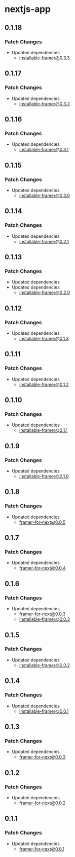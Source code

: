 # nextjs-app

## 0.1.18

### Patch Changes

-   Updated dependencies
    -   installable-framer@0.3.3

## 0.1.17

### Patch Changes

-   Updated dependencies
    -   installable-framer@0.3.2

## 0.1.16

### Patch Changes

-   Updated dependencies
    -   installable-framer@0.3.1

## 0.1.15

### Patch Changes

-   Updated dependencies
    -   installable-framer@0.3.0

## 0.1.14

### Patch Changes

-   Updated dependencies
    -   installable-framer@0.2.1

## 0.1.13

### Patch Changes

-   Updated dependencies
-   Updated dependencies
    -   installable-framer@0.2.0

## 0.1.12

### Patch Changes

-   Updated dependencies
    -   installable-framer@0.1.3

## 0.1.11

### Patch Changes

-   Updated dependencies
    -   installable-framer@0.1.2

## 0.1.10

### Patch Changes

-   Updated dependencies
    -   installable-framer@0.1.1

## 0.1.9

### Patch Changes

-   Updated dependencies
    -   installable-framer@0.1.0

## 0.1.8

### Patch Changes

-   Updated dependencies
    -   framer-for-next@0.0.5

## 0.1.7

### Patch Changes

-   Updated dependencies
    -   framer-for-next@0.0.4

## 0.1.6

### Patch Changes

-   Updated dependencies
    -   framer-for-next@0.0.3
    -   installable-framer@0.0.3

## 0.1.5

### Patch Changes

-   Updated dependencies
    -   installable-framer@0.0.2

## 0.1.4

### Patch Changes

-   Updated dependencies
    -   installable-framer@0.0.1

## 0.1.3

### Patch Changes

-   Updated dependencies
    -   framer-for-next@0.0.3

## 0.1.2

### Patch Changes

-   Updated dependencies
    -   framer-for-next@0.0.2

## 0.1.1

### Patch Changes

-   Updated dependencies
    -   framer-for-next@0.0.1
